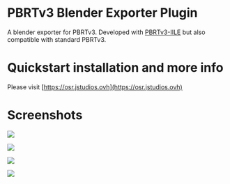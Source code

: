 # PBRTv3 Blender Exporter Plugin

A blender exporter for PBRTv3. Developed with [PBRTv3-IILE](https://github.com/giuliojiang/pbrt-v3-IISPT) but also compatible with standard PBRTv3.

# Quickstart installation and more info

Please visit [https://osr.jstudios.ovh](https://osr.jstudios.ovh)

# Screenshots

![](https://farm1.staticflickr.com/874/42257832292_ce64895f40_o.png)

![](https://farm1.staticflickr.com/963/41583140604_c69664a82d_o.png)

![](https://farm1.staticflickr.com/966/27435971377_9f27b8506b_o.png)

![](https://farm1.staticflickr.com/951/27435971217_5d49475a1e_o.png)
